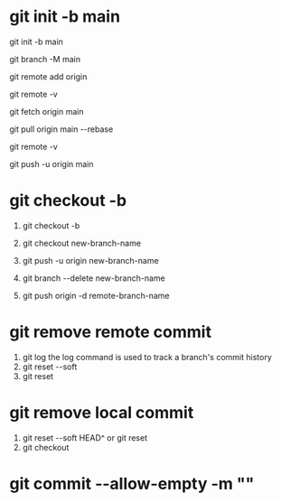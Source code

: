 # git init -b main
git init -b main

git branch -M main

git remote add origin

git remote -v

git fetch origin main

git pull origin main --rebase

git remote -v

git push -u origin main

# git checkout -b <new-branch-name>

1. git checkout -b <new-branch-name>

2. git checkout new-branch-name

3. git push -u origin new-branch-name

4. git branch --delete new-branch-name <git delete local branch> 

5. git push origin -d remote-branch-name <git delete remote branch>

# git remove remote commit

1. git log the log command is used to track a branch's commit history
2. git reset --soft <commit ID>
3. git reset <filename>
   
# git remove local commit

1. git reset --soft HEAD^ or git reset <filename>
2. git checkout <filename>

# git commit --allow-empty -m ""


